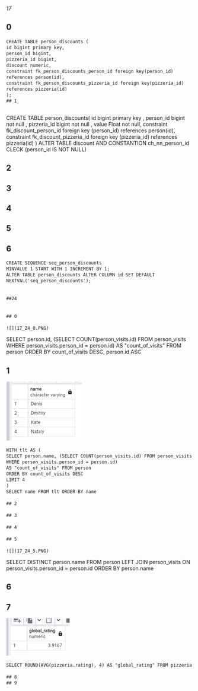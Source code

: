 *17*
## 0

```
CREATE TABLE person_discounts (
id bigint primary key,
person_id bigint,
pizzeria_id bigint,
discount numeric,
constraint fk_person_discounts_person_id foreign key(person_id) references person(id),
constraint fk_person_discounts_pizzeria_id foreign key(pizzeria_id) references pizzeria(id)
);
## 1


```
CREATE TABLE person_discounts(
 id bigint primary key ,
 person_id bigint not null ,
 pizzeria_id bigint not null ,
 value Float not null,
 constraint fk_discount_person_id foreign key  (person_id) references person(id),
 constraint fk_discount_pizzeria_id foreign key  (pizzeria_id) references pizzeria(id)
)
ALTER TABLE discount AND CONSTANTION ch_nn_person_id CLECK (person_id IS NOT NULL)

## 2
## 3
## 4
## 5
## 6

```
CREATE SEQUENCE seq_person_discounts
MINVALUE 1 START WITH 1 INCREMENT BY 1;
ALTER TABLE person_discounts ALTER COLUMN id SET DEFAULT NEXTVAL('seq_person_discounts');


##24


## 0

![](17_24_0.PNG)

```
SELECT person.id, (SELECT COUNT(person_visits.id) FROM person_visits WHERE person_visits.person_id = person.id) 
AS "count_of_visits" FROM person 
ORDER BY count_of_visits DESC, person.id ASC

## 1

![](17_24_1.PNG)

```
WITH tlt AS (
SELECT person.name, (SELECT COUNT(person_visits.id) FROM person_visits 
WHERE person_visits.person_id = person.id) 
AS "count_of_visits" FROM person
ORDER BY count_of_visits DESC 
LIMIT 4
)
SELECT name FROM tlt ORDER BY name

## 2

## 3

## 4

## 5

![](17_24_5.PNG)

```
SELECT DISTINCT person.name FROM person
LEFT JOIN person_visits ON person_visits.person_id = person.id
ORDER BY person.name

## 6

## 7

![](17_24_7.PNG)

```
SELECT ROUND(AVG(pizzeria.rating), 4) AS "global_rating" FROM pizzeria

## 8
## 9

